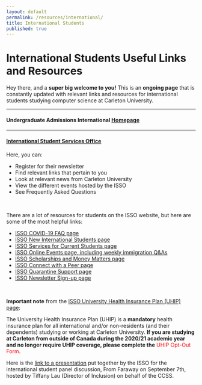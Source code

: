 ```yaml
---
layout: default
permalink: /resources/international/
title: International Students
published: true
---
```

<style>
blockquote{
    border-left: border-left: 6px solid #c40729 !important;
}
</style>
<div class='content-wrap'>
<h1>International Students Useful Links and Resources</h1>
	<p>Hey there, and a <b>super big welcome to you!</b> This is an <b>ongoing page</b> that is constantly updated with relevant links and resources for international students studying computer science at Carleton University.</p>
	<hr>
	<p><h4>Undergraduate Admissions International <a href="https://admissions.carleton.ca/international-homepage/">Homepage</a></h4></p>
	<hr>
	<p><h4><a href="https://carleton.ca/isso/">International Student Services Office</a></h4></p>
Here, you can:
<ul>
<li>Register for their newsletter</li>
<li>Find relevant links that pertain to you</li>
<li>Look at relevant news from Carleton University</li>
<li>View the different events hosted by the ISSO</li>
<li>See Frequently Asked Questions</li>
</ul>
<br>
<p>There are a lot of resources for students on the ISSO website, but here are some of the most helpful links:</p>
<ul>
	<li><a href="https://carleton.ca/isso/coronavirus-covid-19/">ISSO COVID-19 FAQ page</a></li>
	<li><a href="https://carleton.ca/isso/new-students/">ISSO New International Students page</a></li> 
	<li><a href="https://carleton.ca/isso/services-for-current-students/">ISSO Services for Current Students page</a></li> 
	<li><a href="https://carleton.ca/isso/events-2/">ISSO Online Events page, including weekly immigration Q&As</a></li>
	<li><a href="https://carleton.ca/isso/services-for-current-students/money-matters/">ISSO Scholarships and Money Matters page</a></li>
	<li><a href="https://carleton.ca/isso/services-for-current-students/mentor-programs/">ISSO Connect with a Peer page</a></li>
	<li><a href="https://carleton.ca/isso/quarantine-planning-support/">ISSO Quarantine Support page</a></li>
	<li><a href="https://carleton.ca/isso/services-for-current-students/isso-newsletter-sign-up/">ISSO Newsletter Sign-up page</a></li>
</ul>
<br>
<p><b>Important note</b> from the <a href="https://carleton.ca/isso/uhip/">ISSO University Health Insurance Plan (UHIP) page</a>:</p>

The University Health Insurance Plan (UHIP) is a <b>mandatory</b> health insurance plan for all international and/or non-residents (and their dependents) studying or working at Carleton University. <b>If you are studying at Carleton from outside of Canada during the 2020/21 academic year and no longer require UHIP coverage, please complete the</b> <span style="color:red">UHIP Opt-Out Form</span>.


<p>Here is the <a href="https://drive.google.com/file/d/1wAZFZJ_o4Yo12i7VLVjQNw10qvTTPJ_a/view?usp=sharing ">link to a presentation</a> put together by the ISSO for the international student panel discussion, From Faraway on September 7th, hosted by Tiffany Lau (Director of Inclusion) on behalf of the CCSS.
</p>
</div>
